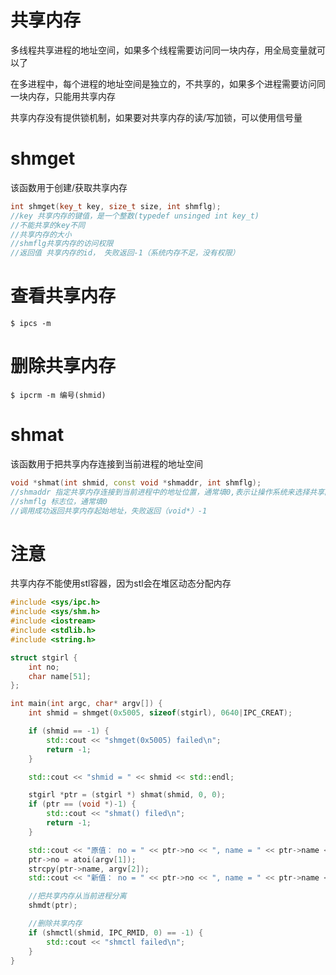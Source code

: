 # 共享内存
多线程共享进程的地址空间，如果多个线程需要访问同一块内存，用全局变量就可以了

在多进程中，每个进程的地址空间是独立的，不共享的，如果多个进程需要访问同一块内存，只能用共享内存

共享内存没有提供锁机制，如果要对共享内存的读/写加锁，可以使用信号量

# shmget
该函数用于创建/获取共享内存
```cpp
int shmget(key_t key, size_t size, int shmflg);
//key 共享内存的键值，是一个整数(typedef unsinged int key_t)
//不能共享的key不同
//共享内存的大小
//shmflg共享内存的访问权限
//返回值 共享内存的id， 失败返回-1（系统内存不足，没有权限）
```

# 查看共享内存
```shell
$ ipcs -m
```

# 删除共享内存
```shell
$ ipcrm -m 编号(shmid)
```

# shmat
该函数用于把共享内存连接到当前进程的地址空间
```cpp
void *shmat(int shmid, const void *shmaddr, int shmflg);
//shmaddr 指定共享内存连接到当前进程中的地址位置，通常填0,表示让操作系统来选择共享内存的地址
//shmflg 标志位，通常填0
//调用成功返回共享内存起始地址，失败返回（void*）-1
```
# 注意
共享内存不能使用stl容器，因为stl会在堆区动态分配内存


```cpp
#include <sys/ipc.h>
#include <sys/shm.h>
#include <iostream>
#include <stdlib.h>
#include <string.h>

struct stgirl {
    int no;
    char name[51];
};

int main(int argc, char* argv[]) {
    int shmid = shmget(0x5005, sizeof(stgirl), 0640|IPC_CREAT);

    if (shmid == -1) {
        std::cout << "shmget(0x5005) failed\n";
        return -1;
    }

    std::cout << "shmid = " << shmid << std::endl;

    stgirl *ptr = (stgirl *) shmat(shmid, 0, 0);
    if (ptr == (void *)-1) {
        std::cout << "shmat() filed\n";
        return -1;
    }

    std::cout << "原值： no = " << ptr->no << ", name = " << ptr->name << std::endl;
    ptr->no = atoi(argv[1]);
    strcpy(ptr->name, argv[2]);
    std::cout << "新值： no = " << ptr->no << ", name = " << ptr->name << std::endl;

    //把共享内存从当前进程分离
    shmdt(ptr);

    //删除共享内存
    if (shmctl(shmid, IPC_RMID, 0) == -1) {
        std::cout << "shmctl failed\n";
    }
}
```